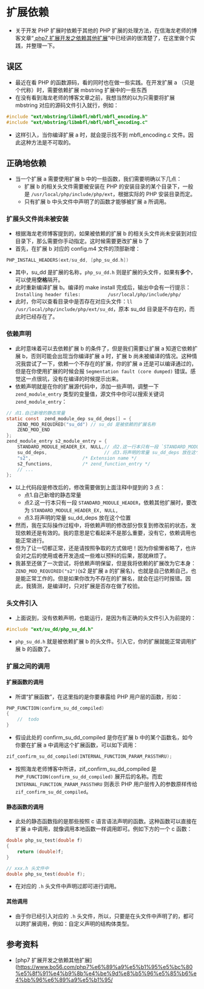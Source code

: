 # 扩展依赖
* 关于开发 PHP 扩展时依赖于其他的 PHP 扩展的处理方法，在信海龙老师的博客文章“[ php7 扩展开发之依赖其他扩展](https://www.bo56.com/php7%e6%89%a9%e5%b1%95%e5%bc%80%e5%8f%91%e4%b9%8b%e4%be%9d%e8%b5%96%e5%85%b6%e4%bb%96%e6%89%a9%e5%b1%95/)”中已经讲的很清楚了，在这里做个实践，并整理一下。

## 误区
* 最近在看 PHP 的函数源码，看的同时也在做一些实践。在开发扩展 a （只是个代称）时，需要依赖扩展 mbstring 扩展中的一些东西
* 在没有看到海龙老师的博客文章之前，我想当然的以为只需要将扩展 mbstring 对应的源码文件引入就行，例如：

```c
#include "ext/mbstring/libmbfl/mbfl/mbfl_encoding.h"
#include "ext/mbstring/libmbfl/mbfl/mbfl_encoding.c"
```

* 这样引入，当你编译扩展 a 时，就会提示找不到 mbfl_encoding.c 文件。因此这种方法是不可取的。

## 正确地依赖
* 当一个扩展 a 需要使用扩展 b 中的一些函数，我们需要明确以下几点：
    * 扩展 b 的相关头文件需要被安装在 PHP 的安装目录的某个目录下，一般是 `/usr/local/php/include/php/ext`，根据实际的 PHP 安装目录而定。
    * 只有扩展 b 中头文件中声明了的函数才能够被扩展 a 所调用。

### 扩展头文件尚未被安装
* 根据海龙老师博客提到的，如果被依赖的扩展 b 的相关头文件尚未安装到对应目录下，那么需要你手动指定。这时候需要更改扩展 b 了
* 首先，在扩展 b 对应的 config.m4 文件的顶部新增：

```c
PHP_INSTALL_HEADERS(ext/su_dd, [php_su_dd.h])
```

* 其中，su_dd 是扩展的名称，`php_su_dd.h` 则是扩展的头文件，如果有**多个**，可以使用**空格**隔开。
* 此时重新编译扩展 b。编译的 make install 完成后，输出中会有一行提示：`Installing header files:          /usr/local/php/include/php/`
* 此时，你可以查看目录中是否存在对应头文件：`ll /usr/local/php/include/php/ext/su_dd`，原本 su_dd 目录是不存在的，而此时已经存在了。

### 依赖声明
* 此时意味着可以去依赖扩展 b 的条件了，但是我们需要让扩展 a 知道它依赖扩展 b，否则可能会出现当你编译扩展 a 时，扩展 b 尚未被编译的情况。这种情况我尝试了一下，依赖一个不存在的扩展，你的扩展 a 还是可以编译通过的，但是在你使用扩展的时候会报 `Segmentation fault (core dumped)` 错误。感觉这一点很坑，没有在编译的时候提示出来。
* 依赖声明就是在你的扩展源代码中，添加一些声明，调整一下 `zend_module_entry` 类型的变量值，源文件中你可以搜索关键词 `zend_module_entry`：

```c
// 点1.自己新增的静态常量
static const  zend_module_dep su_dd_deps[] = {
    ZEND_MOD_REQUIRED("su_dd") // su_dd 是被依赖的扩展名称
    ZEND_MOD_END
};
zend_module_entry s2_module_entry = {
	STANDARD_MODULE_HEADER_EX, NULL,// 点2.这一行本只有一段 `STANDARD_MODULE_HEADER`，依赖其他扩展时，要改为 `STANDARD_MODULE_HEADER_EX, NULL,`
	su_dd_deps,                     // 点3.将声明的常量 su_dd_deps 放在这个位置
	"s2",					/* Extension name */
	s2_functions,			/* zend_function_entry */
	// ...
};
```

* 以上代码段是修改后的，修改需要做到上面注释中提到的 3 点：
    * 点1.自己新增的静态常量
    * 点2.这一行本只有一段 `STANDARD_MODULE_HEADER`，依赖其他扩展时，要改为 `STANDARD_MODULE_HEADER_EX, NULL,`
    * 点3.将声明的常量 su_dd_deps 放在这个位置
* 然而，我在实际操作过程中，将依赖声明的修改部分恢复到修改前的状态，发现依赖还是有效的。我的意思是它看起来不是那么重要，没有它，依赖调用也能正常进行。
* 但为了让一切都正常，还是请按照争取的方式做吧！因为你偷懒省略了，也许会对之后的使用或者开发造成一些难以预料的后果，那就麻烦了。
* 我甚至还做了一次尝试，将依赖声明保留，但是我将依赖的扩展改为它本身：`ZEND_MOD_REQUIRED("s2")`(s2 是扩展 a 的扩展名)，也就是自己依赖自己，也是能正常工作的。但是如果你改为不存在的扩展名，就会在运行时报错。因此，我猜测，是编译时，只对扩展是否存在做了校验。

### 头文件引入
* 上面说到，没有依赖声明，也能运行，是因为有正确的头文件引入为前提的：

```c
#include "ext/su_dd/php_su_dd.h"
```

* `php_su_dd.h` 就是被依赖扩展 b 的头文件。引入它，你的扩展就能正常调用扩展 b 的函数了。

### 扩展之间的调用
#### 扩展函数的调用
* 所谓“扩展函数”，在这里指的是你要暴露给 PHP 用户层的函数，形如：

```c
PHP_FUNCTION(confirm_su_dd_compiled)
{
    //  todo 
}
```

* 假设此处的 confirm_su_dd_compiled 是你在扩展 b 中的某个函数名，如今你要在扩展 a 中调用这个扩展函数，可以如下调用：

```c
zif_confirm_su_dd_compiled(INTERNAL_FUNCTION_PARAM_PASSTHRU);
```

* 按照海龙老师博客中所讲，zif_confirm_su_dd_compiled 是 `PHP_FUNCTION(confirm_su_dd_compiled)` 展开后的名称。而宏 `INTERNAL_FUNCTION_PARAM_PASSTHRU` 则表示 PHP 用户层传入的参数原样传给 `zif_confirm_su_dd_compiled`。

#### 静态函数的调用
* 此处的静态函数指的是那些按照 c 语言语法声明的函数。这种函数可以直接在扩展 a 中调用，就像调用本地函数一样调用即可。例如下方的一个 c 函数：

```c
double php_su_test(double f)
{
	return (double)f;
}

// xxx.h 头文件中
double php_su_test(double f);
```

* 在对应的 `.h` 头文件中声明过即可进行调用。

#### 其他调用
* 由于你已经引入对应的 `.h` 头文件，所以，只要是在头文件中声明了的，都可以跨扩展调用，例如：自定义声明的结构体类型。

## 参考资料
* [php7 扩展开发之依赖其他扩展](https://www.bo56.com/php7%e6%89%a9%e5%b1%95%e5%bc%80%e5%8f%91%e4%b9%8b%e4%be%9d%e8%b5%96%e5%85%b6%e4%bb%96%e6%89%a9%e5%b1%95/
